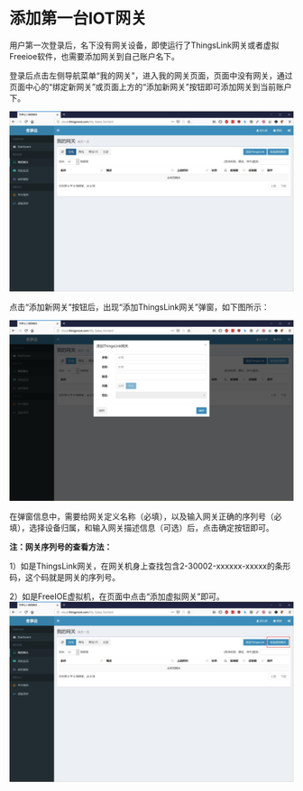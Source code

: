 # 添加第一台IOT网关

用户第一次登录后，名下没有网关设备，即使运行了ThingsLink网关或者虚拟Freeioe软件，也需要添加网关到自己账户名下。

登录后点击左侧导航菜单“我的网关”，进入我的网关页面，页面中没有网关，通过页面中心的“绑定新网关”或页面上方的“添加新网关”按钮即可添加网关到当前账户下。

![](../assets/a1.jpg)

点击“添加新网关”按钮后，出现“添加ThingsLink网关”弹窗，如下图所示：

![](../assets/a2.jpg)

在弹窗信息中，需要给网关定义名称（必填），以及输入网关正确的序列号（必填），选择设备归属，和输入网关描述信息（可选）后，点击确定按钮即可。

**注：网关序列号的查看方法：**

1）如是ThingsLink网关，在网关机身上查找包含2-30002-xxxxxx-xxxxx的条形码，这个码就是网关的序列号。

2）如是FreeIOE虚拟机，在页面中点击“添加虚拟网关”即可。
![](../assets/a3.jpg)